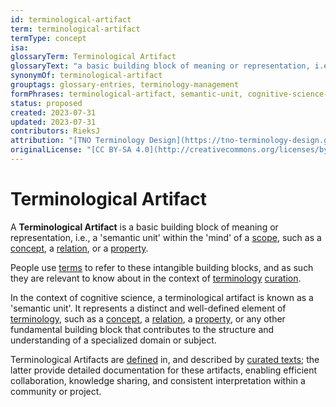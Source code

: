 ```yaml
---
id: terminological-artifact
term: terminological-artifact
termType: concept
isa: 
glossaryTerm: Terminological Artifact
glossaryText: "a basic building block of meaning or representation, i.e., a 'semantic unit' within the 'mind' of a [scope](@), such as a [concept](@), a [relation](@), or a [property](@)."
synonymOf: terminological-artifact
grouptags: glossary-entries, terminology-management
formPhrases: terminological-artifact, semantic-unit, cognitive-science-unit
status: proposed
created: 2023-07-31
updated: 2023-07-31
contributors: RieksJ
attribution: "[TNO Terminology Design](https://tno-terminology-design.github.io/tev2-specifications/docs)"
originalLicense: "[CC BY-SA 4.0](http://creativecommons.org/licenses/by-sa/4.0/?ref=chooser-v1)"
---
```


# Terminological Artifact

A **Terminological Artifact** is a basic building block of meaning or representation, i.e., a 'semantic unit' within the 'mind' of a [scope](@), such as a [concept](@), a [relation](@), or a [property](@).

People use [terms](@) to refer to these intangible building blocks, and as such they are relevant to know about in the context of [terminology](@) [curation](@).

In the context of cognitive science, a terminological artifact is known as a 'semantic unit'. It represents a distinct and well-defined element of [terminology](@), such as a [concept](@), a [relation](@), a [property](@), or any other fundamental building block that contributes to the structure and understanding of a specialized domain or subject.

Terminological Artifacts are [defined](@) in, and described by [curated texts](@); the latter provide detailed documentation for these artifacts, enabling efficient collaboration, knowledge sharing, and consistent interpretation within a community or project.

